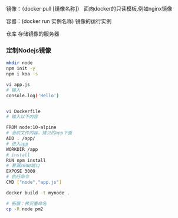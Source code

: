 镜像：（docker  pull [镜像名称]）
面向docker的只读模板.例如nginx镜像

容器：(docker run 实例名称)
镜像的运行实例 

仓库
存储镜像的服务器

### 定制Nodejs镜像
```bash
mkdir node
npm init -y 
npm i koa -s

vi app.js
# 输入
console.log('Hello')


vi Dockerfile
# 输入以下内容

FROM node:10-alpine
# 当前文件内容，拷贝的app下面
ADD . /app/
# 进入app
WORKDIR /app
# install
RUN npm install
# 暴漏3000端口
EXPOSE 3000
# 执行命令
CMD ["node","app.js"]

docker build -t mynode .

# 拓展：拷贝重命名
cp -R node pm2
```